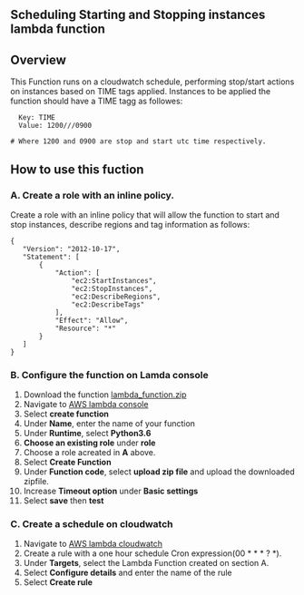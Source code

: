 

## Scheduling Starting and Stopping instances lambda function
## Overview
This Function runs on a cloudwatch schedule, performing stop/start actions on instances based on TIME tags applied.
Instances to be applied the function should have a TIME tagg as followes:
```
  Key: TIME
  Value: 1200///0900

# Where 1200 and 0900 are stop and start utc time respectively.  
```

## How to use this fuction
### A. Create a role with an inline policy.
Create a role with an inline policy that will allow the function to start and stop instances, describe regions and tag information as follows:
 ```
 {
    "Version": "2012-10-17",
    "Statement": [
        {
            "Action": [
                "ec2:StartInstances",
                "ec2:StopInstances",
                "ec2:DescribeRegions",
                "ec2:DescribeTags"
            ],
            "Effect": "Allow",
            "Resource": "*"
        }
    ]
}  
```
### B. Configure the function on Lamda console
1. Download the function [lambda_function.zip](https://github.com/ericsoi/Schedule-start-stop-of-AWS-ec2-instances/blob/master/lambda_function/lambda_function.py)
2. Navigate to [AWS lambda console](https://console.aws.amazon.com/lambda/)
3. Select **create function**
4. Under **Name**, enter the name of your function
5. Under **Runtime**, select **Python3.6**
6. **Choose an existing role** under **role**
7. Choose a role acreated in **A** above.
8. Select **Create Function**
9. Under **Function code**, select **upload zip file** and upload the downloaded zipfile. 
10. Increase **Timeout option** under **Basic settings**
11. Select **save** then **test**

### C. Create a schedule on cloudwatch
1. Navigate to [AWS lambda cloudwatch](https://console.aws.amazon.com/cloudwatch)
2. Create a rule with a one hour schedule Cron expression(00 * * * ? *).
3. Under **Targets**, select the Lambda Function created on section A.
4. Select **Configure details** and enter the name of the rule
5. Select **Create rule**
